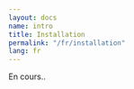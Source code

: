 ```yaml
---
layout: docs
name: intro
title: Installation
permalink: "/fr/installation"
lang: fr
---
```


En cours..